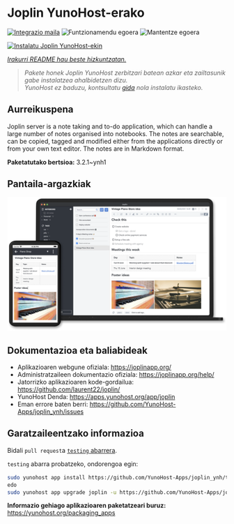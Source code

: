 <!--
Ohart ongi: README hau automatikoki sortu da <https://github.com/YunoHost/apps/tree/master/tools/readme_generator>ri esker
EZ editatu eskuz.
-->

# Joplin YunoHost-erako

[![Integrazio maila](https://dash.yunohost.org/integration/joplin.svg)](https://ci-apps.yunohost.org/ci/apps/joplin/) ![Funtzionamendu egoera](https://ci-apps.yunohost.org/ci/badges/joplin.status.svg) ![Mantentze egoera](https://ci-apps.yunohost.org/ci/badges/joplin.maintain.svg)

[![Instalatu Joplin YunoHost-ekin](https://install-app.yunohost.org/install-with-yunohost.svg)](https://install-app.yunohost.org/?app=joplin)

*[Irakurri README hau beste hizkuntzatan.](./ALL_README.md)*

> *Pakete honek Joplin YunoHost zerbitzari batean azkar eta zailtasunik gabe instalatzea ahalbidetzen dizu.*  
> *YunoHost ez baduzu, kontsultatu [gida](https://yunohost.org/install) nola instalatu ikasteko.*

## Aurreikuspena

Joplin server is a note taking and to-do application, which can handle a large number of notes organised into notebooks. The notes are searchable, can be copied, tagged and modified either from the applications directly or from your own text editor. The notes are in Markdown format.

**Paketatutako bertsioa:** 3.2.1~ynh1

## Pantaila-argazkiak

![Joplin(r)en pantaila-argazkia](./doc/screenshots/screenshot.png)

## Dokumentazioa eta baliabideak

- Aplikazioaren webgune ofiziala: <https://joplinapp.org/>
- Administratzaileen dokumentazio ofiziala: <https://joplinapp.org/help/>
- Jatorrizko aplikazioaren kode-gordailua: <https://github.com/laurent22/joplin/>
- YunoHost Denda: <https://apps.yunohost.org/app/joplin>
- Eman errore baten berri: <https://github.com/YunoHost-Apps/joplin_ynh/issues>

## Garatzaileentzako informazioa

Bidali `pull request`a [`testing` abarrera](https://github.com/YunoHost-Apps/joplin_ynh/tree/testing).

`testing` abarra probatzeko, ondorengoa egin:

```bash
sudo yunohost app install https://github.com/YunoHost-Apps/joplin_ynh/tree/testing --debug
edo
sudo yunohost app upgrade joplin -u https://github.com/YunoHost-Apps/joplin_ynh/tree/testing --debug
```

**Informazio gehiago aplikazioaren paketatzeari buruz:** <https://yunohost.org/packaging_apps>
